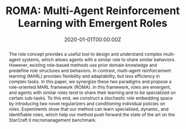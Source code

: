 ---
title: 'ROMA: Multi-Agent Reinforcement Learning with Emergent Roles'

# Authors
# If you created a profile for a user (e.g. the default `admin` user), write the username (folder name) here
# and it will be replaced with their full name and linked to their profile.
authors:
  - Tonghan Wang
  - admin
  - Victor Lesser
  - Chongjie Zhang

# Author notes (optional)
# author_notes:
#   - 'Equal contribution'
#   - 'Equal contribution'

date: '2020-01-01T00:00:00Z'
doi: ''

# Schedule page publish date (NOT publication's date).
publishDate: '2020-01-01T00:00:00Z'

# Publication type.
# Legend: 0 = Uncategorized; 1 = Conference paper; 2 = Journal article;
# 3 = Preprint / Working Paper; 4 = Report; 5 = Book; 6 = Book section;
# 7 = Thesis; 8 = Patent
publication_types: ['paper-conference']

# Publication name and optional abbreviated publication name.
publication: In *International Conference on Machine Learning*
publication_short: In *ICML*

abstract: The role concept provides a useful tool to design and understand complex multi-agent systems, which allows agents with a similar role to share similar behaviors. However, existing role-based methods use prior domain knowledge and predefine role structures and behaviors. In contrast, multi-agent reinforcement learning (MARL) provides flexibility and adaptability, but less efficiency in complex tasks. In this paper, we synergize these two paradigms and propose a role-oriented MARL framework (ROMA). In this framework, roles are emergent, and agents with similar roles tend to share their learning and to be specialized on certain sub-tasks. To this end, we construct a stochastic role embedding space by introducing two novel regularizers and conditioning individual policies on roles. Experiments show that our method can learn specialized, dynamic, and identifiable roles, which help our method push forward the state of the art on the StarCraft II micromanagement benchmark.

# Summary. An optional shortened abstract.
summary: Role-oriented MARL.

tags: []

# Display this page in the Featured widget?
featured: false

# Custom links (uncomment lines below)
# links:
# - name: Custom Link
#   url: http://example.org

url_pdf: 'https://arxiv.org/pdf/2003.08039'
url_code: 'https://github.com/TonghanWang/ROMA'
url_dataset: ''
url_poster: ''
url_project: 'https://sites.google.com/view/romarl/'
url_slides: ''
url_source: ''
url_video: ''

# Featured image
# To use, add an image named `featured.jpg/png` to your page's folder.
image:
  caption: 'Learned roles and the related, automatically discovered responsibilities.'
  focal_point: ''
  preview_only: false

# Associated Projects (optional).
#   Associate this publication with one or more of your projects.
#   Simply enter your project's folder or file name without extension.
#   E.g. `internal-project` references `content/project/internal-project/index.md`.
#   Otherwise, set `projects: []`.
# projects:
#   - example

# Slides (optional).
#   Associate this publication with Markdown slides.
#   Simply enter your slide deck's filename without extension.
#   E.g. `slides: "example"` references `content/slides/example/index.md`.
#   Otherwise, set `slides: ""`.
# slides: example
---